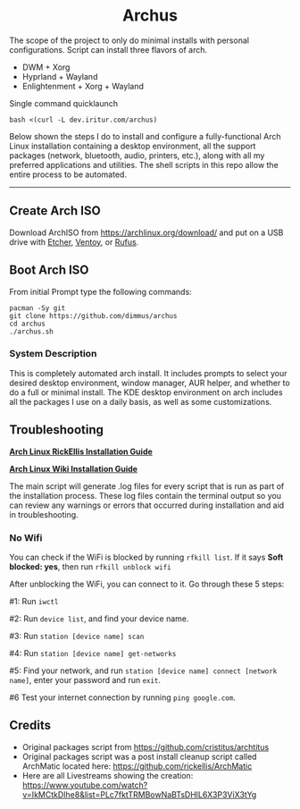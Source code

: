 <h1 align=center>Archus</h1>

The scope of the project to only do minimal installs with personal configurations. Script can install three flavors of arch. 

- DWM + Xorg
- Hyprland + Wayland
- Enlightenment + Xorg + Wayland

Single command quicklaunch

```
bash <(curl -L dev.iritur.com/archus)
```
<!-- bash <(curl -L https://raw.githubusercontent.com/dimmus/archus/master/scripts/curl-install.sh) -->

Below shown the steps I do to install and configure a fully-functional Arch Linux installation containing a desktop environment, all the support packages (network, bluetooth, audio, printers, etc.), along with all my preferred applications and utilities. The shell scripts in this repo allow the entire process to be automated.

---
## Create Arch ISO 

Download ArchISO from <https://archlinux.org/download/> and put on a USB drive with [Etcher](https://www.balena.io/etcher/), [Ventoy](https://www.ventoy.net/en/index.html), or [Rufus](https://rufus.ie/en/).

## Boot Arch ISO

From initial Prompt type the following commands:

```
pacman -Sy git
git clone https://github.com/dimmus/archus
cd archus
./archus.sh
```

### System Description

This is completely automated arch install. It includes prompts to select your desired desktop environment, window manager, AUR helper, and whether to do a full or minimal install. The KDE desktop environment on arch includes all the packages I use on a daily basis, as well as some customizations.

## Troubleshooting

__[Arch Linux RickEllis Installation Guide](https://github.com/rickellis/Arch-Linux-Install-Guide)__

__[Arch Linux Wiki Installation Guide](https://wiki.archlinux.org/title/Installation_guide)__

The main script will generate .log files for every script that is run as part of the installation process. These log files contain the terminal output so you can review any warnings or errors that occurred during installation and aid in troubleshooting. 

### No Wifi

You can check if the WiFi is blocked by running `rfkill list`.
If it says **Soft blocked: yes**, then run `rfkill unblock wifi`

After unblocking the WiFi, you can connect to it. Go through these 5 steps:

#1: Run `iwctl`

#2: Run `device list`, and find your device name.

#3: Run `station [device name] scan`

#4: Run `station [device name] get-networks`

#5: Find your network, and run `station [device name] connect [network name]`, enter your password and run `exit`. 

#6 Test your internet connection by running `ping google.com`.

## Credits

- Original packages script from https://github.com/cristitus/archtitus
- Original packages script was a post install cleanup script called ArchMatic located here: https://github.com/rickellis/ArchMatic
- Here are all Livestreams showing the creation: <https://www.youtube.com/watch?v=IkMCtkDIhe8&list=PLc7fktTRMBowNaBTsDHlL6X3P3ViX3tYg>
